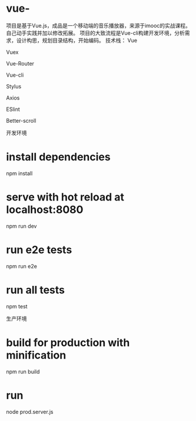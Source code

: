 # vue-
项目是基于Vue.js，成品是一个移动端的音乐播放器，来源于imooc的实战课程。自己动手实践并加以修改拓展。 项目的大致流程是Vue-cli构建开发环境，分析需求，设计构思，规划目录结构，开始编码。
技术栈：
Vue

Vuex

Vue-Router

Vue-cli

Stylus

Axios

ESlint

Better-scroll

开发环境
# install dependencies
npm install

# serve with hot reload at localhost:8080
npm run dev

# run e2e tests
npm run e2e

# run all tests
npm test

生产环境
# build for production with minification
npm run build
# run
node prod.server.js

